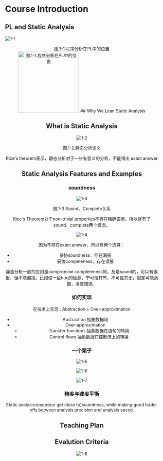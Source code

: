 # Course Introduction

## PL and Static Analysis
![1-1](./picture/1-1.png "图.1-1.程序分析在PL中的位置")
<center>图.1-1.程序分析在PL中的位置<center>
<img src="./picture/1-1.png" alt="图.1-1.程序分析在PL中的位置" title="图.1-1.程序分析在PL中的位置" width="200px" height="200px">
## Why We Lean Static Analysis

## What is Static Analysis

![1-2](./picture/1-2.png)
<center>图.1-2.静态分析定义<center>

Rice's theorem表示，静态分析对于一些有意义的分析，不能得出 exact answer  

## Static Analysis Features and Examples

### soundness
![1-3](./picture/1-3.png)
<center>图.1-3.Sound、Complete关系</center>

Rice's Theorem对于non-trivial properties不存在精确答案。所以就有了sound、complete两个概念。   

![1-4](./picture/1-4.png)

因为不存在exact answer，所以有两个选择：
-  妥协soundness，存在漏报
-  妥协compeleness，存在误报

静态分析一般的应用是compromise completeness的，及是sound的，可以有误报，但不能漏报。比如做一些bug的检测，宁可信其有，不可信其无，限定可能范围，排查错误。



### 如何实现

在技术上实现 : Abstraction + Over-approximation

- Abstraction   抽象数据域
- Over-approximation   
  - Transfer functions 抽象数据在语句的转换
  - Control flows 抽象数据在控制流上的转换  

### 一个栗子

![1-5](./picture/1-5.png)

![1-6](./picture/1-6.png)

![1-7](./picture/1-7.png)



### 精度与速度平衡

Static analysis:ensure(or get close to)soundness, while making good trade-offs between analysis precision and analysis speed.

## Teaching Plan





## Evalution Criteria

![1-8](./picture/1-8.png)